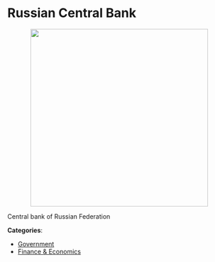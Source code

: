 # Russian Central Bank
<p align="center">
    <img width="400" src="https://raw.githubusercontent.com/apis-list/apis-list/apis/russian-federation/logo_256x256.png" />
</p>

Central bank of Russian Federation



**Categories**:
- [Government](https://github.com/apis-list/apis-list#government)
- [Finance & Economics](https://github.com/apis-list/apis-list#finance-and-economics)






